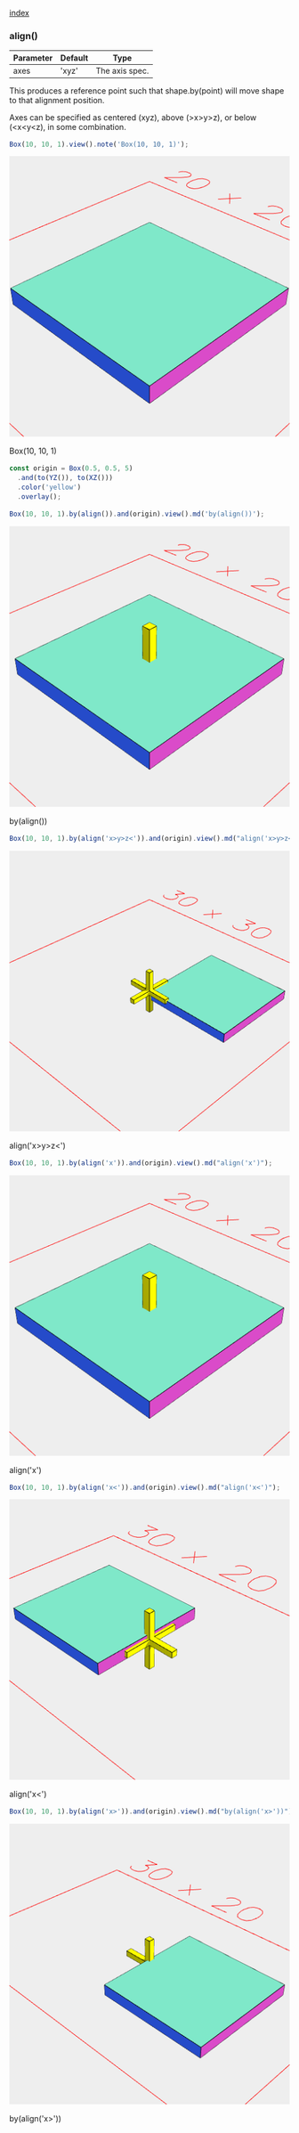 [index](../../nb/api/index.md)
### align()
Parameter|Default|Type
---|---|---
axes|'xyz'|The axis spec.

This produces a reference point such that shape.by(point) will move shape to that alignment position.

Axes can be specified as centered (xyz), above (>x>y>z), or below (<x<y<z), in some combination.

```JavaScript
Box(10, 10, 1).view().note('Box(10, 10, 1)');
```

![Image](align.md.0.png)

Box(10, 10, 1)

```JavaScript
const origin = Box(0.5, 0.5, 5)
  .and(to(YZ()), to(XZ()))
  .color('yellow')
  .overlay();
```

```JavaScript
Box(10, 10, 1).by(align()).and(origin).view().md('by(align())');
```

![Image](align.md.1.png)

by(align())

```JavaScript
Box(10, 10, 1).by(align('x>y>z<')).and(origin).view().md("align('x>y>z<')");
```

![Image](align.md.2.png)

align('x>y>z<')

```JavaScript
Box(10, 10, 1).by(align('x')).and(origin).view().md("align('x')");
```

![Image](align.md.3.png)

align('x')

```JavaScript
Box(10, 10, 1).by(align('x<')).and(origin).view().md("align('x<')");
```

![Image](align.md.4.png)

align('x<')

```JavaScript
Box(10, 10, 1).by(align('x>')).and(origin).view().md("by(align('x>'))");
```

![Image](align.md.5.png)

by(align('x>'))
